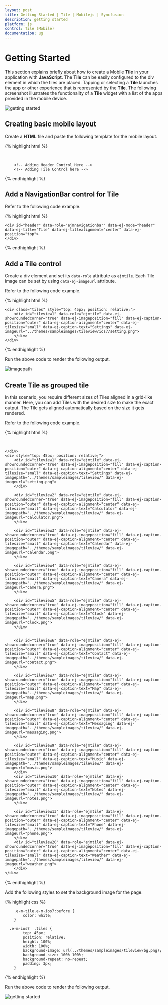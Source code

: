 ```yaml
---
layout: post
title: Getting-Started | Tile | Mobilejs | Syncfusion
description: getting started
platform: js
control: Tile (Mobile)
documentation: ug
---
```


# Getting Started

This section explains briefly about how to create a Mobile **Tile** in your application with **JavaScript**. The **Tile** can be easily configured to the div element in which the tiles are placed. Tapping or selecting a **Tile** launches the app or other experience that is represented by the **Tile**. The following screenshot illustrates the functionality of a **Tile** widget with a list of the apps provided in the mobile device.

![getting started](getting-started_images\getting-started_img1.png)

## Creating basic mobile layout

Create a **HTML** file and paste the following template for the mobile layout.

{% highlight html %}

   <!DOCTYPE html>
<html>
<head>
    <meta id="viewport" name="viewport" content="width=device-width, initial-scale=1.0,maximum-scale=1.0, user-scalable=no" />
    <title>Tile</title>
<linkhref="[http://cdn.syncfusion.com/14.3.0.49/js/mobile/ej.mobile.all.min.css](http://cdn.syncfusion.com/13.1.0.21/js/mobile/ej.mobile.all.min.css)"rel="stylesheet"/>
<scriptsrc="[http://cdn.syncfusion.com/js/assets/external/jquery-1.10.2.min.js](http://cdn.syncfusion.com/js/assets/external/jquery-1.10.2.min.js)"></script>
<scriptsrc="[http://cdn.syncfusion.com/js/assets/external/jsrender.min.js](http://cdn.syncfusion.com/js/assets/external/jsrender.min.js)"></script>
<scriptsrc="[http://cdn.syncfusion.com/14.3.0.49/js/mobile/ej.mobile.all.min.js](http://cdn.syncfusion.com/14.3.0.49/js/mobile/ej.mobile.all.min.js)"></script>
</head>
<body>

        <!-- Adding Header Control Here -->
        <!-- Adding Tile Control here -->

</body>
</html>


{% endhighlight %}

## Add a NavigationBar control for Tile

Refer to the following code example.

{% highlight html %}

    <div id="header" data-role="ejmnavigationbar" data-ej-mode="header" data-ej-title="Tile" data-ej-titlealignment="center" data-ej-position="top">
    </div>


{% endhighlight %}



## Add a Tile control

Create a div element and set its `data-role` attribute as `ejmtile`. Each Tile image can be set by using `data-ej-imageurl` attribute. 

Refer to the following code example.

{% highlight html %}

    <div class="tiles" style="top: 45px; position: relative;">
        <div id="tileview1" data-role="ejmtile" data-ej-showroundedcorner="true" data-ej-imageposition="fill" data-ej-caption-position="outer" data-ej-caption-alignment="center" data-ej-tilesize="small" data-ej-caption-text="Settings" data-ej-imageurl="../themes/sampleimages/tileview/ios7/setting.png">
        </div>
    </div>


{% endhighlight %}



Run the above code to render the following output. 

![imagepath](getting-started_images\getting-started_img2.png)

## Create Tile as grouped tile

In this scenario, you require different sizes of Tiles aligned in a grid-like manner. Here, you can add Tiles with the desired size to make the exact output. The Tile gets aligned automatically based on the size it gets rendered. 

Refer to the following code example.

{% highlight html %}

<!-- Adding multiple tiles --> 
<div id="header" data-role="ejmnavigationbar" data-ej-mode="header" data-ej-title="Tiles" data-ej-titlealignment="center" data-ej-position="top" data-ej-touchend="tileSelection">

    </div>
    <div style="top: 45px; position: relative;">
        <div id="tileview1" data-role="ejmtile" data-ej-showroundedcorner="true" data-ej-imageposition="fill" data-ej-caption-position="outer" data-ej-caption-alignment="center" data-ej-tilesize="small" data-ej-caption-text="Settings" data-ej-imagepath="../themes/sampleimages/tileview/" data-ej-imageurl="setting.png">
        </div>

        <div id="tileview2" data-role="ejmtile" data-ej-showroundedcorner="true" data-ej-imageposition="fill" data-ej-caption-position="outer" data-ej-caption-alignment="center" data-ej-tilesize="small" data-ej-caption-text="Calculator" data-ej-imagepath="../themes/sampleimages/tileview/" data-ej-imageurl="calculator.png">
        </div>

        <div id="tileview3" data-role="ejmtile" data-ej-showroundedcorner="true" data-ej-imageposition="fill" data-ej-caption-position="outer" data-ej-caption-alignment="center" data-ej-tilesize="small" data-ej-caption-text="Calendar" data-ej-imagepath="../themes/sampleimages/tileview/" data-ej-imageurl="calendar.png">
        </div>

        <div id="tileview4" data-role="ejmtile" data-ej-showroundedcorner="true" data-ej-imageposition="fill" data-ej-caption-position="outer" data-ej-caption-alignment="center" data-ej-tilesize="small" data-ej-caption-text="Camera" data-ej-imagepath="../themes/sampleimages/tileview/" data-ej-imageurl="camera.png">
        </div>

        <div id="tileview5" data-role="ejmtile" data-ej-showroundedcorner="true" data-ej-imageposition="fill" data-ej-caption-position="outer" data-ej-caption-alignment="center" data-ej-tilesize="small" data-ej-caption-text="Clock" data-ej-imagepath="../themes/sampleimages/tileview/" data-ej-imageurl="clock.png">
        </div>


        <div id="tileview6" data-role="ejmtile" data-ej-showroundedcorner="true" data-ej-imageposition="fill" data-ej-caption-position="outer" data-ej-caption-alignment="center" data-ej-tilesize="small" data-ej-caption-text="Contact" data-ej-imagepath="../themes/sampleimages/tileview/" data-ej-imageurl="contact.png">
        </div>

        <div id="tileview7" data-role="ejmtile" data-ej-showroundedcorner="true" data-ej-imageposition="fill" data-ej-caption-position="outer" data-ej-caption-alignment="center" data-ej-tilesize="small" data-ej-caption-text="Map" data-ej-imagepath="../themes/sampleimages/tileview/" data-ej-imageurl="map.png">
        </div>

        <div id="tileview8" data-role="ejmtile" data-ej-showroundedcorner="true" data-ej-imageposition="fill" data-ej-caption-position="outer" data-ej-caption-alignment="center" data-ej-tilesize="small" data-ej-caption-text="Messaging" data-ej-imagepath="../themes/sampleimages/tileview/" data-ej-imageurl="messaging.png">
        </div>

        <div id="tileview9" data-role="ejmtile" data-ej-showroundedcorner="true" data-ej-imageposition="fill" data-ej-caption-position="outer" data-ej-caption-alignment="center" data-ej-tilesize="small" data-ej-caption-text="Music" data-ej-imagepath="../themes/sampleimages/tileview/" data-ej-imageurl="music.png">
        </div>
        <div id="tileview10" data-role="ejmtile" data-ej-showroundedcorner="true" data-ej-imageposition="fill" data-ej-caption-position="outer" data-ej-caption-alignment="center" data-ej-tilesize="small" data-ej-caption-text="Notes" data-ej-imagepath="../themes/sampleimages/tileview/" data-ej-imageurl="notes.png">
        </div>

        <div id="tileview13" data-role="ejmtile" data-ej-showroundedcorner="true" data-ej-imageposition="fill" data-ej-caption-position="outer" data-ej-caption-alignment="center" data-ej-tilesize="small" data-ej-caption-text="Phone" data-ej-imagepath="../themes/sampleimages/tileview/" data-ej-imageurl="phone.png">
        </div>
        <div id="tileview20" data-role="ejmtile" data-ej-showroundedcorner="true" data-ej-imageposition="fill" data-ej-caption-position="outer" data-ej-caption-alignment="center" data-ej-tilesize="small" data-ej-caption-text="Weather" data-ej-imagepath="../themes/sampleimages/tileview/" data-ej-imageurl="weather.png">
        </div>
    </div>


{% endhighlight %}



Add the following styles to set the background image for the page.

{% highlight css %}


        .e-m-tile.e-m-ios7:before {
            color: white;
        }

      .e-m-ios7  .tiles {
            top: 45px;
            position: relative;
            height: 100%;
            width: 100%;
            background-image: url(../themes/sampleimages/tileview/bg.png);
            background-size: 100% 100%;
            background-repeat: no-repeat;
            padding: 3px;
        }


{% endhighlight %}



Run the above code to render the following output. 

![getting started](getting-started_images\getting-started_img3.png)

